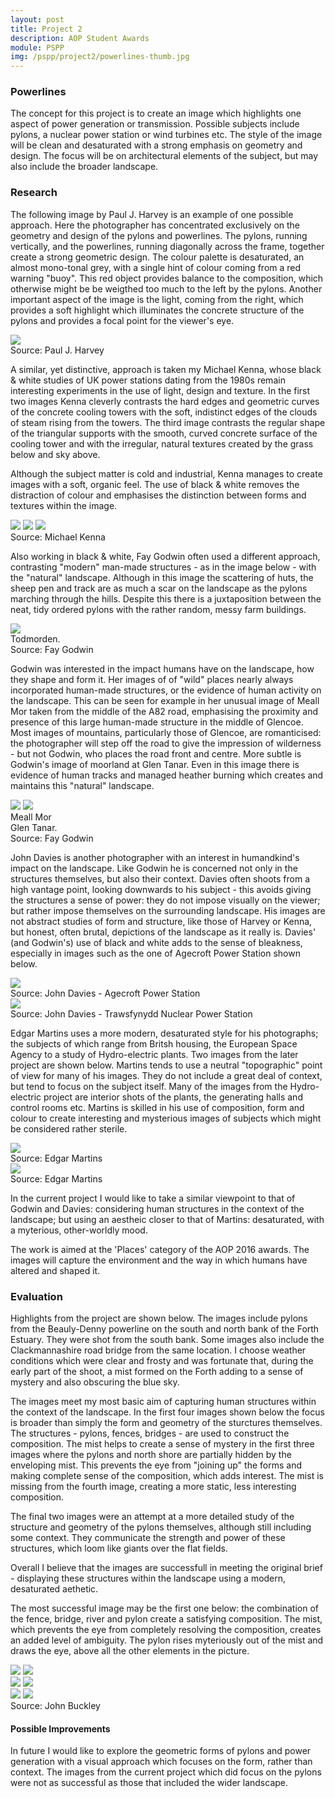```yaml
---
layout: post
title: Project 2
description: AOP Student Awards
module: PSPP
img: /pspp/project2/powerlines-thumb.jpg
---
```


### Powerlines

The concept for this project is to create an image which highlights one aspect of power generation or transmission. Possible subjects include pylons, a nuclear power station or wind turbines etc. The style of the image will be clean and desaturated with a strong emphasis on geometry and design. The focus will be on architectural elements of the subject, but may also include the broader landscape.

### Research

The following image by Paul J. Harvey is an example of one possible approach. Here the photographer has concentrated exclusively on the geometry and design of the pylons and powerlines. The pylons, running vertically, and the powerlines, running diagonally across the frame, together create a strong geometric design. The colour palette is desaturated, an almost mono-tonal grey, with a single hint of colour coming from a red warning "buoy". This red object provides balance to the composition, which otherwise might be be weigthed too much to the left by the pylons. Another important aspect of the image is the light, coming from the right, which provides a soft highlight which illuminates the concrete structure of the pylons and provides a focal point for the viewer's eye.

<div class="center">
    <img class="col three" src="PaulHarvey1.jpg"/>
</div>
<div class="col three caption">
    Source: Paul J. Harvey
</div>

A similar, yet distinctive, approach is taken my Michael Kenna, whose black & white studies of UK power stations dating from the 1980s remain interesting experiments in the use of light, design and texture. In the first two images Kenna cleverly contrasts the hard edges and geometric curves of the concrete cooling towers with the soft, indistinct edges of the clouds of steam rising from the towers. The third image contrasts the regular shape of the triangular supports with the smooth, curved concrete surface of the cooling tower and with the irregular, natural textures created by the grass below and sky above.

Although the subject matter is cold and industrial, Kenna manages to create images with a soft, organic feel. The use of black & white removes the distraction of colour and emphasises the distinction between forms and textures within the image.

<div class="img_row">
    <img class="col one" src="MichaelKenna1.jpg"/>
    <img class="col one" src="MichaelKenna2.jpg"/>
    <img class="col one" src="MichaelKenna3.jpg"/>
</div>
<div class="col three caption">
    Source: Michael Kenna
</div>

Also working in black & white, Fay Godwin often used a different approach, contrasting "modern" man-made structures - as in the image below - with the "natural" landscape. Although in this image the scattering of huts, the sheep pen and track are as much a scar on the landscape as the pylons marching through the hills. Despite this there is a juxtaposition between the neat, tidy ordered pylons with the rather random, messy farm buildings.

<div class="center">
    <img class="half" src="FayGodwin-Todmorden.jpg"/>
</div>
<div class="col three caption">
    Todmorden.<br/>Source: Fay Godwin
</div>

Godwin was interested in the impact humans have on the landscape, how they shape and form it. Her images of of "wild" places nearly always incorporated human-made structures, or the evidence of human activity on the landscape. This can be seen for example in her unusual image of Meall Mor taken from the middle of the A82 road, emphasising the proximity and presence of this large human-made structure in the middle of Glencoe. Most images of mountains, particularly those of Glencoe, are romanticised: the photographer will step off the road to give the impression of wilderness - but not Godwin, who places the road front and centre. More subtle is Godwin's image of moorland at Glen Tanar. Even in this image there is evidence of human tracks and managed heather burning which creates and maintains this "natural" landscape.

<div class="img_row">
    <img class="col half" src="FayGodwin-MeallMor.jpg"/>
    <img class="col half" src="FayGodwin-GlenTanar.jpg"/>
</div>
<div class="img_row caption">
    <div class="col half">Meall Mor</div>
    <div class="col half">Glen Tanar.<br/>Source: Fay Godwin</div>
</div>

John Davies is another photographer with an interest in humandkind's impact on the landscape. Like Godwin he is concerned not only in the structures themselves, but also their context. Davies often shoots from a high vantage point, looking downwards to his subject - this avoids giving the structures a sense of power: they do not impose visually on the viewer; but rather impose themselves on the surrounding landscape. His images are not abstract studies of form and structure, like those of Harvey or Kenna, but honest, often brutal, depictions of the landscape as it really is. Davies' (and Godwin's) use of black and white adds to the sense of bleakness, especially in images such as the one of Agecroft Power Station shown below.

<div class="center">
    <img class="col three" src="JohnDavies-Agecroft.jpg"/>
</div>
<div class="col three caption">
    Source: John Davies - Agecroft Power Station
</div>

<div class="center">
    <img class="col three" src="JohnDavies-Trawsfynydd.jpg"/>
</div>
<div class="col three caption">
    Source: John Davies - Trawsfynydd Nuclear Power Station
</div>

Edgar Martins uses a more modern, desaturated style for his photographs; the subjects of which range from Britsh housing, the European Space Agency to a study of Hydro-electric plants. Two images from the later project are shown below. Martins tends to use a neutral "topographic" point of view for many of his images. They do not include a great deal of context, but tend to focus on the subject itself. Many of the images from the Hydro-electric project are interior shots of the plants, the generating halls and control rooms etc. Martins is skilled in his use of composition, form and colour to create interesting and mysterious images of subjects which might be considered rather sterile.

<div class="center">
    <img class="col three" src="EdgarMartins1.jpg"/>
</div>
<div class="col three caption">
    Source: Edgar Martins
</div>

<div class="center">
    <img class="col three" src="EdgarMartins2.jpg"/>
</div>
<div class="col three caption">
    Source: Edgar Martins
</div>

In the current project I would like to take a similar viewpoint to that of Godwin and Davies: considering human structures in the context of the landscape; but using an aestheic closer to that of Martins: desaturated, with a myterious, other-worldly mood.

The work is aimed at the 'Places' category of the AOP 2016 awards. The images will capture the environment and the way in which humans have altered and shaped it.

### Evaluation

Highlights from the project are shown below. The images include pylons from the Beauly-Denny powerline on the south and north bank of the Forth Estuary. They were shot from the south bank. Some images also include the Clackmannashire road bridge from the same location. I choose weather conditions which were clear and frosty and was fortunate that, during the early part of the shoot, a mist formed on the Forth adding to a sense of mystery and also obscuring the blue sky.

The images meet my most basic aim of capturing human structures within the context of the landscape. In the first four images shown below the focus is broader than simply the form and geometry of the sturctures themselves. The structures - pylons, fences, bridges - are used to construct the composition. The mist helps to create a sense of mystery in the first three images where the pylons and north shore are partially hidden by the enveloping mist. This prevents the eye from "joining up" the forms and making complete sense of the composition, which adds interest. The mist is missing from the fourth image, creating a more static, less interesting composition.

The final two images were an attempt at a more detailed study of the structure and geometry of the pylons themselves, although still including some context. They communicate the strength and power of these structures, which loom like giants over the flat fields.

Overall I believe that the images are successfull in meeting the original brief - displaying these structures within the landscape using a modern, desaturated aethetic.

The most successful image may be the first one below: the combination of the fence, bridge, river and pylon create a satisfying composition. The mist, which prevents the eye from completely resolving the composition, creates an added level of ambiguity. The pylon rises myteriously out of the mist and draws the eye, above all the other elements in the picture.

<div class="img_row">
    <img class="col half" src="DSC5290-Edit.jpg"/>
    <img class="col half" src="DSC5302-Edit.jpg"/>
</div>

<div class="img_row">
    <img class="col half" src="DSC5304-Edit.jpg"/>
    <img class="col half" src="DSC5375-Edit.jpg"/>
</div>

<div class="img_row portrait">
    <img class="col half" src="DSC5405-Edit.jpg"/>
    <img class="col half" src="DSC5417-Edit.jpg"/>
</div>

<div class="col three caption">
    Source: John Buckley
</div>

#### Possible Improvements

In future I would like to explore the geometric forms of pylons and power generation with a visual approach which focuses on the form, rather than context. The images from the current project which did focus on the pylons were not as successful as those that included the wider landscape. 
